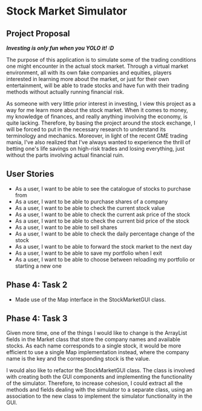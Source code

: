 # Stock Market Simulator

## Project Proposal

***Investing is only fun when you YOLO it! :D***

The purpose of this application is to simulate some of the trading conditions one might encounter in the actual 
stock market. Through a virtual market environment, all with its own fake companies and equities, players
interested in learning more about the market, or just for their own entertainment, will be able to trade stocks
and have fun with their trading methods without actually running financial risk. 

As someone with very little prior interest in investing, I view this project as a way for me learn more about the stock 
market. When it comes to money, my knowledge of finances, and really anything involving the economy, is quite lacking. 
Therefore, by basing the project around the stock exchange, I will be forced to put in the necessary research to 
understand its terminology and mechanics. Moreover, in light of the recent GME trading mania, I've also realized that 
I've always wanted to experience the thrill of betting one's life savings on high-risk trades and losing everything, 
just without the parts involving actual financial ruin.   


## User Stories
- As a user, I want to be able to see the catalogue of stocks to purchase from
- As a user, I want to be able to purchase shares of a company
- As a user, I want to be able to check the current stock value
- As a user, I want to be able to check the current ask price of the stock
- As a user, I want to be able to check the current bid price of the stock 
- As a user, I want to be able to sell shares
- As a user, I want to be able to check the daily percentage change of the stock
- As a user, I want to be able to forward the stock market to the next day
- As a user, I want to be able to save my portfolio when I exit
- As a user, I want to be able to choose between reloading my portfolio or starting a new one

## Phase 4: Task 2
- Made use of the Map interface in the StockMarketGUI class. 

## Phase 4: Task 3
Given more time, one of the things I would like to change is the ArrayList fields in the Market class that store the
company names and available stocks. As each name corresponds to a single stock, it would be more efficient to use a 
single Map implementation instead, where the company name is the key and the corresponding stock is the value. 

I would also like to refactor the StockMarketGUI class. The class is involved with creating both the GUI components and
implementing the functionality of the simulator. Therefore, to increase cohesion, I could extract all the methods
and fields dealing with the simulator to a separate class, using an association to the new class to implement the 
simulator functionality in the GUI.
